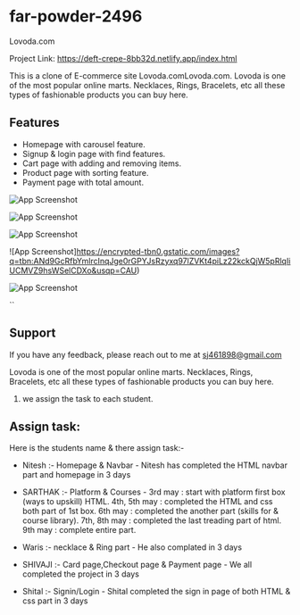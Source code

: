 # far-powder-2496


Lovoda.com

Project Link: https://deft-crepe-8bb32d.netlify.app/index.html


This is a clone of E-commerce site Lovoda.comLovoda.com. Lovoda is one of the most popular online marts. Necklaces, Rings, Bracelets, etc all these types of fashionable products you can buy here.


## Features

- Homepage with carousel feature.
- Signup & login page with find features.
- Cart page with adding and removing items.
- Product page with sorting feature.
- Payment page with total amount.



![App Screenshot](https://cdn.shopify.com/s/files/1/0752/3829/t/5/assets/slide_3.jpg?v=8977848654688169931606448848)



![App Screenshot](https://cdn.shopify.com/s/files/1/0627/7388/7215/files/13122-2_1500x.jpg?v=1645120932)


![App Screenshot](http://cdn.shopify.com/s/files/1/0056/0224/6738/products/52253_2image1brass6-179_1_1200x1200.jpg?v=1606675914)




![App Screenshot]https://encrypted-tbn0.gstatic.com/images?q=tbn:ANd9GcRfbYmlrcInqJge0rGPYJsRzyxq97lZVKt4piLz22kckQjW5pRlqIiUCMVZ9hsWSelCDXo&usqp=CAU)




![App Screenshot](https://images.template.net/wp-content/uploads/2017/08/Website-Template-with-a-Catalog-for-Jewelry.jpg)


``


## Support

If you have any feedback, please reach out to me at sj461898@gmail.com




Lovoda is one of the most popular online marts. Necklaces, Rings, Bracelets, etc all these types of fashionable products you can buy here.




1.  we assign the task to each student.




## Assign task:
Here is the students name & there assign task:-

- Nitesh :- Homepage & Navbar -
               Nitesh has completed the HTML navbar part and homepage in 3 days
                             
        
- SARTHAK :- Platform & Courses - 
                              3rd may : start with platform first box (ways to upskill) HTML.
                              4th, 5th may : completed the HTML and css both part of 1st box.
                              6th may : completed the another part (skills for & course library).
                              7th, 8th may : completed the last treading part of html.
                              9th may : complete entire part.

- Waris :- necklace & Ring part - 
                    He also complated in 3 days

- SHIVAJI :- Card page,Checkout page & Payment page -
                       We all completed the project in 3 days
                                    
- Shital :- Signin/Login - 
                  Shital completed the sign in page of both HTML & css part in 3 days    


                                
